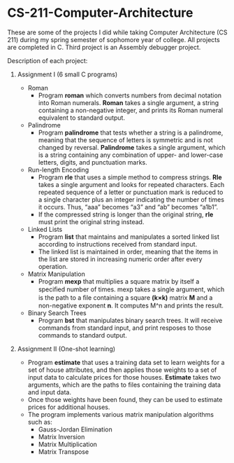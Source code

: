 # CS-211-Computer-Architecture
These are some of the projects I did while taking Computer Architecture (CS 211) during my spring semester of sophomore year of college. All projects are completed in C. Third project is an Assembly debugger project.

Description of each project:
  1. Assignment I (6 small C programs)
      - Roman
        - Program **roman** which converts numbers from decimal notation into Roman numerals. **Roman** takes a single argument, a string                   containing a non-negative integer, and prints its Roman numeral equivalent to standard output.
      - Palindrome
        - Program **palindrome** that tests whether a string is a palindrome, meaning that the sequence of letters is symmetric and is not               changed by reversal. **Palindrome** takes a single argument, which is a string containing any combination of upper- and lower-case             letters, digits, and punctuation marks.
      - Run-length Encoding
        - Program **rle** that uses a simple method to compress strings. **Rle** takes a single argument and looks for repeated characters. Each             repeated sequence of a letter or punctuation mark is reduced to a single character plus an integer indicating the number of               times it occurs. Thus, “aaa” becomes “a3” and “ab” becomes “a1b1”. 
        - If the compressed string is longer than the original string, **rle** must print the original string instead. 
      - Linked Lists
        - Program **list** that maintains and manipulates a sorted linked list according to instructions received from standard input.
        - The linked list is maintained in order, meaning that the items in the list are stored in increasing numeric order after every           operation.
      - Matrix Manipulation
        - Program **mexp** that multiplies a square matrix by itself a speciﬁed number of times. mexp takes a single argument, which is the           path to a ﬁle containing a square **(k×k)** matrix **M** and a non-negative exponent **n**. It computes M^n and prints the               result. 
      - Binary Search Trees
        - Program **bst** that manipulates binary search trees. It will receive commands from standard input, and print resposes to those             commands to standard output.
       

  2. Assignment II (One-shot learning)
       - Program **estimate** that uses a training data set to learn weights for a set of house
         attributes, and then applies those weights to a set of input data to calculate prices for those houses.
         **Estimate** takes two arguments, which are the paths to files containing the training data and input
         data.
       - Once those weights have been found, they can be used to estimate prices for additional houses.
       - The program implements various matrix manipulation algorithms such as:
         - Gauss-Jordan Elimination
         - Matrix Inversion
         - Matrix Multiplication
         - Matrix Transpose

      
